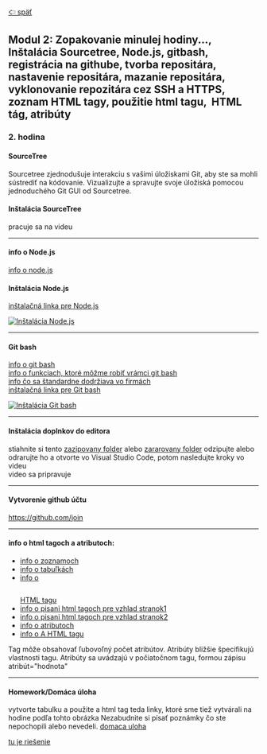 [&#129188; späť](../../README.md)<br>

## Modul 2: Zopakovanie minulej hodiny..., Inštalácia Sourcetree, Node.js, gitbash, registrácia na githube, tvorba repositára, nastavenie repositára, mazanie repositára, vyklonovanie repozitára cez SSH a HTTPS, zoznam HTML tagy, použitie <a> html tagu, <img> HTML tág, atribúty

### 2. hodina

#### SourceTree<br>
Sourcetree zjednodušuje interakciu s vašimi úložiskami Git, aby ste sa mohli sústrediť na kódovanie. Vizualizujte a spravujte svoje úložiská pomocou jednoduchého Git GUI od Sourcetree.

#### Inštalácia SourceTree<br>
pracuje sa na videu

<hr>

#### info o Node.js<br>
<a href="https://www.w3schools.com/nodejs/nodejs_intro.asp" target="_blank">info o node.js</a><br>

#### Inštalácia Node.js<br>
<a href="https://nodejs.org/en/" target="_blank">inštalačná linka pre Node.js</a><br>

[![Inštalácia Node.js](http://img.youtube.com/vi/qw6MkX-cucU/0.jpg)](http://www.youtube.com/watch?v=qw6MkX-cucU "Inštalácia Node.js")
<br>

<hr>

#### Git bash<br>
<a href="https://git-scm.com/about" target="_blank">info o git bash</a><br>
<a href="https://git-scm.com/book/en/v2/Git-Branching-Basic-Branching-and-Merging" target="_blank">info o funkciach, ktoré môžme robiť vrámci git bash</a><br>
<a href="https://nvie.com/posts/a-successful-git-branching-model/" target="_blank">info čo sa štandardne dodržiava vo firmách</a><br>
<a href="https://gitforwindows.org/" target="_blank">inštalačná linka pre Git bash</a><br>

[![Inštalácia Git bash](http://img.youtube.com/vi/RdMf7TV0kic/0.jpg)](http://www.youtube.com/watch?v=RdMf7TV0kic "Inštalácia Git bash")
<br>

<hr>

#### Inštalácia doplnkov do editora<br>
stiahnite si tento [zazipovany folder](vscodeExtensions.zip) alebo [zararovany folder](vscodeExtensions.rar) odzipujte alebo odrarujte ho a otvorte vo Visual Studio Code, potom nasledujte kroky vo videu<br>
video sa pripravuje
<hr>

#### Vytvorenie github účtu<br>
 <https://github.com/join><br>

<hr>

#### info o html tagoch a atributoch:<br>
- <a href="https://www.w3schools.com/html/html_lists.asp" target="_blank">info o zoznamoch</a><br>
- <a href="https://www.w3schools.com/html/html_tables.asp" target="_blank">info o tabuľkách</a><br>
- <a href="https://www.w3schools.com/html/tags/tag_img.asp" target="_blank">info o <pre><img></pre> HTML tagu</a><br>
- [info o pisani html tagoch pre vzhlad stranok1](https://www.w3schools.com/html/html_layout.asp)<br>
- [info o pisani html tagoch pre vzhlad stranok2](https://www.developer.com/lang/understanding-the-proper-way-to-lay-out-a-page-with-html5.html)<br>
- [info o atributoch](https://www.w3schools.com/html/html_attributes.asp)<br>
- [info o A HTML tagu](https://www.w3schools.com/tags/tag_a.asp)<br>

Tag môže obsahovať ľubovoľný počet atribútov.
Atribúty bližšie špecifikujú vlastnosti tagu.
Atribúty sa uvádzajú v počiatočnom tagu, formou zápisu atribút="hodnota"

<hr>

#### Homework/Domáca úloha<br>

vytvorte tabulku a použite a html tag teda linky, ktoré sme tiež vytvárali na hodine podľa tohto obrázka
Nezabudnite si písať poznámky čo ste nepochopili alebo nevedeli.
[domaca uloha](homework/homework.png)<br>

[tu je riešenie](homework/solution.html)<br>
